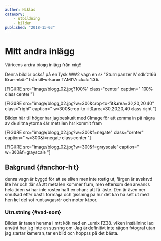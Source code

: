 ```yaml
---
author: Niklas
category:
    - utbildning
    - bilder
published: "2018-11-03"
---
```

Mitt andra inlägg
==================================

Världens andra blogg inlägg från mig!!


<!--more-->

Denna bild är också på en Tysk WW2 vagn en sk "Sturmpanzer IV sdkfz166 Brummbär" från tillverkaren TAMIYA skala 1:35.

[FIGURE src="image/blogg_02.jpg?100%" class="center" caption=" 100% class center "]

[FIGURE src="image/blogg_02.jpg?w=300&crop-to-fit&area=30,20,20,40" class="right" caption=" w=300&crop-to-fit&area=30,20,20,40 class right "]

Bilden här till höger har jag beskurit med CImage för att zomma in på några av de slitna ytorna där metallen har kommit fram.  

[FIGURE src="image/blogg_02.jpg?w=300&f=negate" class="center" caption=" w=300&f=negate class center "]


[FIGURE src="image/blogg_02.jpg?w=300&f=grayscale" caption=" w=300&f=grayscale "]



Bakgrund {#anchor-hit}
-----------------------------------

denna vagn är byggd för att se sliten men inte rostig ut, färgen är avskavd lite här och där så att metallen kommer fram, men eftersom den används hela tiden så har inte rosten haft en chans att få fäste.
Den är även ner smutsad efter bästa förmåga och gissning på hur det kan ha sett ut med hen hel del sot runt avgasrör och motor kåpor.


### Utrustning {#vad-som}

Bilden är tagen hemma i mítt kök med en Lumix FZ38, vilken inställning jag använt har jag inte en susning om. Jag är definitivt inte någon fotograf utan jag startar kameran, tar en bild och hoppas på det bästa.
